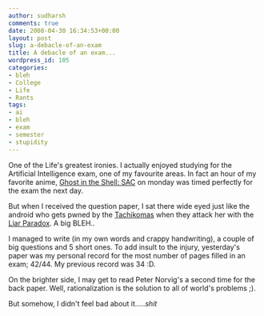 ```yaml
---
author: sudharsh
comments: true
date: 2008-04-30 16:34:53+00:00
layout: post
slug: a-debacle-of-an-exam
title: A debacle of an exam...
wordpress_id: 105
categories:
- bleh
- College
- Life
- Rants
tags:
- ai
- bleh
- exam
- semester
- stupidity
---
```


One of the Life's greatest ironies. I actually enjoyed studying for the Artificial Intelligence exam, one of my favourite areas. In fact an hour of my favorite anime, [Ghost in the Shell: SAC](http://en.wikipedia.org/wiki/Ghost_in_the_shell) on monday was timed perfectly for the exam the next day.

But when I received the question paper, I sat there wide eyed just like the android who gets pwned by the [Tachikomas](http://en.wikipedia.org/wiki/Tachikomas) when they attack her with the [Liar Paradox](http://en.wikipedia.org/wiki/Liar_paradox). A big BLEH..

I managed to write (in my own words and crappy handwriting), a couple of big questions and 5 short ones. To add insult to the injury, yesterday's paper was my personal record for the most number of pages filled in an exam; 42/44. My previous record was 34 :D.

On the brighter side, I may get to read Peter Norvig's a second time for the back paper. Well, rationalization is the solution to all of world's problems ;).

But somehow, I didn't feel bad about it.....*shit*
